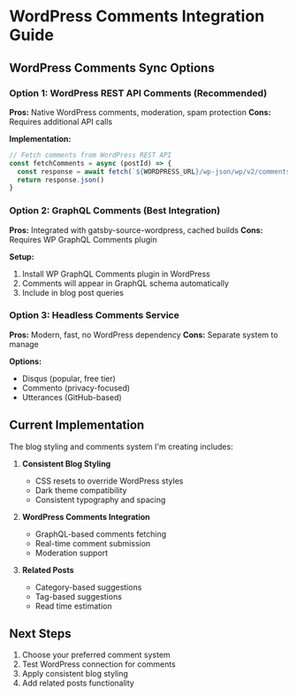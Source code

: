 # WordPress Comments Integration Guide

## WordPress Comments Sync Options

### Option 1: WordPress REST API Comments (Recommended)
**Pros:** Native WordPress comments, moderation, spam protection
**Cons:** Requires additional API calls

**Implementation:**
```javascript
// Fetch comments from WordPress REST API
const fetchComments = async (postId) => {
  const response = await fetch(`${WORDPRESS_URL}/wp-json/wp/v2/comments?post=${postId}`)
  return response.json()
}
```

### Option 2: GraphQL Comments (Best Integration)
**Pros:** Integrated with gatsby-source-wordpress, cached builds
**Cons:** Requires WP GraphQL Comments plugin

**Setup:**
1. Install WP GraphQL Comments plugin in WordPress
2. Comments will appear in GraphQL schema automatically
3. Include in blog post queries

### Option 3: Headless Comments Service
**Pros:** Modern, fast, no WordPress dependency
**Cons:** Separate system to manage

**Options:**
- Disqus (popular, free tier)
- Commento (privacy-focused)
- Utterances (GitHub-based)

## Current Implementation

The blog styling and comments system I'm creating includes:

1. **Consistent Blog Styling**
   - CSS resets to override WordPress styles
   - Dark theme compatibility
   - Consistent typography and spacing

2. **WordPress Comments Integration**
   - GraphQL-based comments fetching
   - Real-time comment submission
   - Moderation support

3. **Related Posts**
   - Category-based suggestions
   - Tag-based suggestions
   - Read time estimation

## Next Steps

1. Choose your preferred comment system
2. Test WordPress connection for comments
3. Apply consistent blog styling
4. Add related posts functionality
